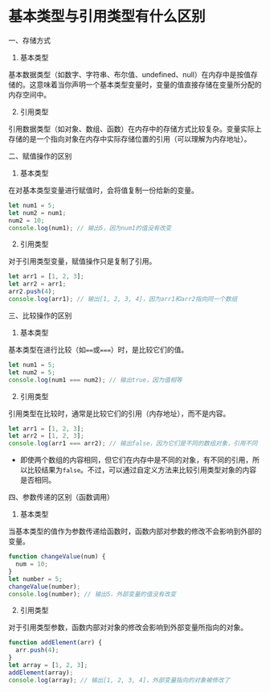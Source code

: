 # 基本类型与引用类型有什么区别

一、存储方式

1. 基本类型

基本数据类型（如数字、字符串、布尔值、undefined、null）在内存中是按值存储的。这意味着当你声明一个基本类型变量时，变量的值直接存储在变量所分配的内存空间中。

2. 引用类型

引用数据类型（如对象、数组、函数）在内存中的存储方式比较复杂。变量实际上存储的是一个指向对象在内存中实际存储位置的引用（可以理解为内存地址）。

二、赋值操作的区别

1. 基本类型

在对基本类型变量进行赋值时，会将值复制一份给新的变量。

```javascript
let num1 = 5;
let num2 = num1;
num2 = 10;
console.log(num1); // 输出5，因为num1的值没有改变
```

2. 引用类型

对于引用类型变量，赋值操作只是复制了引用。

```javascript
let arr1 = [1, 2, 3];
let arr2 = arr1;
arr2.push(4);
console.log(arr1); // 输出[1, 2, 3, 4]，因为arr1和arr2指向同一个数组
```

三、比较操作的区别

1. 基本类型

基本类型在进行比较（如`==`或`===`）时，是比较它们的值。

```javascript
let num1 = 5;
let num2 = 5;
console.log(num1 === num2); // 输出true，因为值相等
```

2. 引用类型

引用类型在比较时，通常是比较它们的引用（内存地址），而不是内容。

```javascript
let arr1 = [1, 2, 3];
let arr2 = [1, 2, 3];
console.log(arr1 === arr2); // 输出false，因为它们是不同的数组对象，引用不同
```

- 即使两个数组的内容相同，但它们在内存中是不同的对象，有不同的引用，所以比较结果为`false`。不过，可以通过自定义方法来比较引用类型对象的内容是否相同。

四、参数传递的区别（函数调用）

1. 基本类型

当基本类型的值作为参数传递给函数时，函数内部对参数的修改不会影响到外部的变量。

```javascript
function changeValue(num) {
  num = 10;
}
let number = 5;
changeValue(number);
console.log(number); // 输出5，外部变量的值没有改变
```

2. 引用类型

对于引用类型参数，函数内部对对象的修改会影响到外部变量所指向的对象。

```javascript
function addElement(arr) {
  arr.push(4);
}
let array = [1, 2, 3];
addElement(array);
console.log(array); // 输出[1, 2, 3, 4]，外部变量指向的对象被修改了
```

